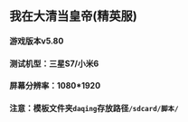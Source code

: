 ## 我在大清当皇帝(精英服)
#### 游戏版本v5.80
#### 测试机型：三星S7/小米6  
#### 屏幕分辨率：1080*1920  
#### 注意：模板文件夹`daqing`存放路径`/sdcard/脚本/`
